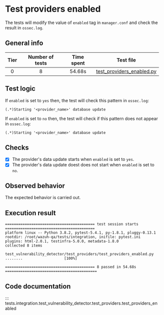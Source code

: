 # Test providers enabled

The tests will modify the value of `enabled` tag in `manager.conf` and check the result in `ossec.log`.

## General info

|Tier | Number of tests | Time spent| Test file |
|:--:|:--:|:--:|:--:|
| 0 | 8 | 54.68s | [test_providers_enabled.py](../../test_providers/test_providers_enabled.py)|

## Test logic

If `enabled` is set to `yes` then, the test will check this pattern in `ossec.log`:

```
(.*)Starting '<provider_name>' database update
```

If `enabled` is set to `no` then, the test will check if this pattern does not appear in `ossec.log`:

```
(.*)Starting '<provider_name>' database update
```

## Checks

- [x] The provider's data update starts when `enabled` is set to `yes`.
- [x] The provider's data update doest does not start when `enabled` is set to `no`.

## Observed behavior

The expected behavior is carried out.

## Execution result

```
========================================= test session starts =========================================
platform linux -- Python 3.8.2, pytest-5.4.1, py-1.8.1, pluggy-0.13.1
rootdir: /root/wazuh-qa/tests/integration, inifile: pytest.ini
plugins: html-2.0.1, testinfra-5.0.0, metadata-1.8.0
collected 8 items

test_vulnerability_detector/test_providers/test_providers_enabled.py ........                   [100%]

========================================= 8 passed in 54.68s ==========================================
```

## Code documentation

::: tests.integration.test_vulnerability_detector.test_providers.test_providers_enabled

